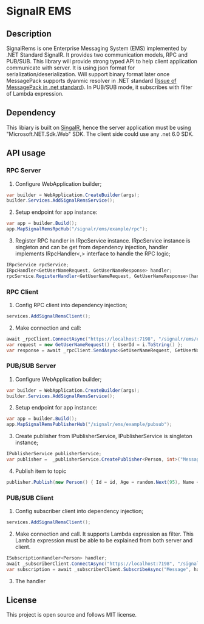 # SignalR EMS
## Description
SignalRems is one Enterprise Messaging System (EMS) implemented by .NET Standard SignalR. It provides two communication models, RPC and PUB/SUB. This library will provide strong typed API to help client application communicate with server. 
It is using json format for serialization/deserialization. Will support binary format later once MessagePack supports dyanmic resolver in .NET standard ([Issue of MessagePack in .net standard](https://github.com/neuecc/MessagePack-CSharp/issues/1141)). 
In PUB/SUB mode, it subscribes with filter of Lambda expression. 
## Dependency
This libiary is built on [SingalR](https://dotnet.microsoft.com/en-us/apps/aspnet/signalr), hence the server application must be using "Microsoft.NET.Sdk.Web" SDK. The client side could use any .net 6.0 SDK. 
## API usage
### RPC Server
1. Configure WebApplication builder; 
``` C#
var builder = WebApplication.CreateBuilder(args);
builder.Services.AddSignalRemsService();
```
2. Setup endpoint for app instance:
``` C#
var app = builder.Build();
app.MapSignalRemsRpcHub("/signalr/ems/example/rpc");
```
3. Register RPC handler in IRpcService instance. IRpcService instance is singleton and can be get from dependency injection, handler implements IRpcHandler<,> interface to handle the RPC logic; 
``` C#
IRpcService rpcService;
IRpcHandler<GetUserNameRequest, GetUserNameResponse> handler;
rpcService.RegisterHandler<GetUserNameRequest, GetUserNameResponse>(handler);
```
### RPC Client
1. Config RPC client into dependency injection; 
``` C#
services.AddSignalRemsClient();
```
2. Make connection and call:
``` C#
await _rpcClient.ConnectAsync("https://localhost:7198", "/signalr/ems/example/rpc", stoppingToken);
var request = new GetUserNameRequest() { UserId = i.ToString() };
var response = await _rpcClient.SendAsync<GetUserNameRequest, GetUserNameResponse>(request);
```
### PUB/SUB Server
1. Configure WebApplication builder; 
``` C#
var builder = WebApplication.CreateBuilder(args);
builder.Services.AddSignalRemsService();
```
2. Setup endpoint for app instance:
``` C#
var app = builder.Build();
app.MapSignalRemsPublisherHub("/signalr/ems/example/pubsub");
``` 
3. Create publisher from IPublisherService, IPublisherService is singleton instance; 
``` C#
IPublisherService publisherService;
var publisher =  _publisherService.CreatePublisher<Person, int>("Message");
```
4. Publish item to topic
``` C#
publisher.Publish(new Person() { Id = id, Age = random.Next(95), Name = $"Person_{id:000}" });
```
### PUB/SUB Client
1. Config subscriber client into dependency injection; 
``` C#
services.AddSignalRemsClient();
```
2. Make connection and call. It supports Lambda expression as filter. This Lambda expression must be able to be explained from both server and client. 
``` C#
ISubscriptionHandler<Person> handler;
await _subscriberClient.ConnectAsync("https://localhost:7198", "/signalr/ems/example/pubsub", stoppingToken);
var subscription = await _subscriberClient.SubscribeAsync("Message", handler, p=> p.Age > 60);
```
3. The handler 
## License
This project is open source and follows MIT license. 

